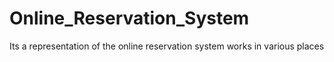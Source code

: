 # Online_Reservation_System
Its a representation of the online reservation system works in various places 
